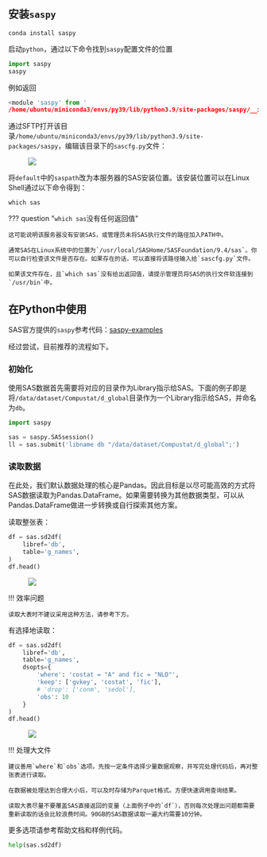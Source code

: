 ## 安装`saspy`

```shell
conda install saspy
```

启动`python`，通过以下命令找到`saspy`配置文件的位置

```python
import saspy
saspy
```

例如返回

```python
<module 'saspy' from '
/home/ubuntu/miniconda3/envs/py39/lib/python3.9/site-packages/saspy/__init__.py'>
```

通过SFTP打开该目录`/home/ubuntu/miniconda3/envs/py39/lib/python3.9/site-packages/saspy`，编辑该目录下的`sascfg.py`文件：

<figure><img src="/assets/sas-py-config.png"></figure>

将`default`中的`saspath`改为本服务器的SAS安装位置。该安装位置可以在Linux Shell通过以下命令得到：

```shell
which sas
```

??? question "`which sas`没有任何返回值"
	
	这可能说明该服务器没有安装SAS，或管理员未将SAS执行文件的路径加入PATH中。
	
	通常SAS在Linux系统中的位置为`/usr/local/SASHome/SASFoundation/9.4/sas`。你可以自行检查该文件是否存在。如果存在的话，可以直接将该路径输入给`sascfg.py`文件。
	
	如果该文件存在，且`which sas`没有给出返回值，请提示管理员将SAS的执行文件软连接到`/usr/bin`中。

## 在Python中使用

SAS官方提供的`saspy`参考代码：[saspy-examples](https://github.com/sassoftware/saspy-examples/)

经过尝试，目前推荐的流程如下。

### 初始化

使用SAS数据首先需要将对应的目录作为Library指示给SAS。下面的例子即是将`/data/dataset/Compustat/d_global`目录作为一个Library指示给SAS，并命名为`db`。

```python
import saspy

sas = saspy.SASsession()
ll = sas.submit('libname db "/data/dataset/Compustat/d_global";')
```

### 读取数据

在此处，我们默认数据处理的核心是Pandas。因此目标是以尽可能高效的方式将SAS数据读取为Pandas.DataFrame。如果需要转换为其他数据类型，可以从Pandas.DataFrame做进一步转换或自行探索其他方案。

读取整张表：

```python
df = sas.sd2df(
    libref='db', 
    table='g_names', 
)
df.head()
```

<figure><img src="/assets/sas-py-read-simple.png"></figure>

!!! 效率问题

	读取大表时不建议采用这种方法，请参考下方。

有选择地读取：

```python
df = sas.sd2df(
    libref='db', 
    table='g_names', 
    dsopts={
        'where': 'costat = "A" and fic = "NLD"', 
        'keep': ['gvkey', 'costat', 'fic'],
        # 'drop': ['conm', 'sedol'],
        'obs': 10
    }
)
df.head()
```

<figure><img src="/assets/sas-py-read-filter.png"></figure>

!!! 处理大文件

	建议善用`where`和`obs`选项。先按一定条件选择少量数据观察，并写完处理代码后，再对整张表进行读取。
	
	在数据被处理达到合理大小后，可以及时存储为Parquet格式。方便快速调用查询结果。
	
	读取大表尽量不要覆盖SAS直接返回的变量（上面例子中的`df`），否则每次处理出问题都需要重新读取的话会比较浪费时间。90GB的SAS数据读取一遍大约需要10分钟。

更多选项请参考帮助文档和样例代码。

```python
help(sas.sd2df)
```

